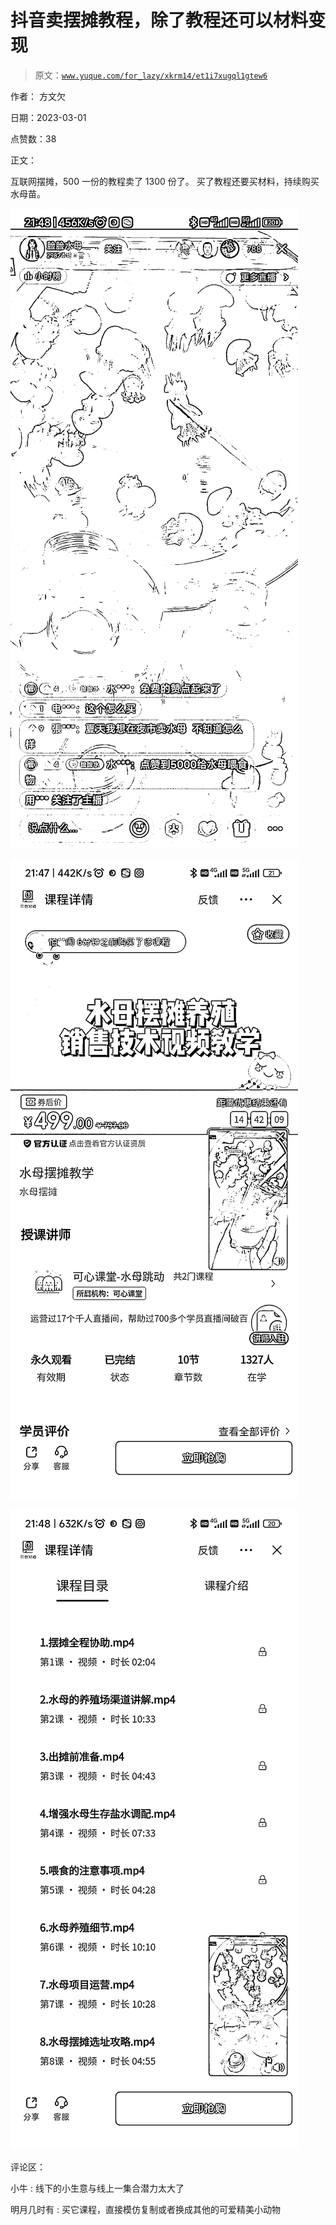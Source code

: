 # 抖音卖摆摊教程，除了教程还可以材料变现

> 原文：[`www.yuque.com/for_lazy/xkrm14/et1i7xugql1gtew6`](https://www.yuque.com/for_lazy/xkrm14/et1i7xugql1gtew6)



作者： 方文欠 

日期：2023-03-01 

点赞数：38 

正文： 

互联网摆摊，500 一份的教程卖了 1300 份了。 买了教程还要买材料，持续购买水母苗。 

![](img/49cedf7f32fdc67000f11f1fe6919b8b.png) 

![](img/01e5d3e96cfb7d3358c4aba92f7042f8.png) 

![](img/e1d306eb15d10506141faee62bf660d3.png) 

评论区： 

小牛 : 线下的小生意与线上一集合潜力太大了 

明月几时有 : 买它课程，直接模仿复制或者换成其他的可爱精美小动物 

